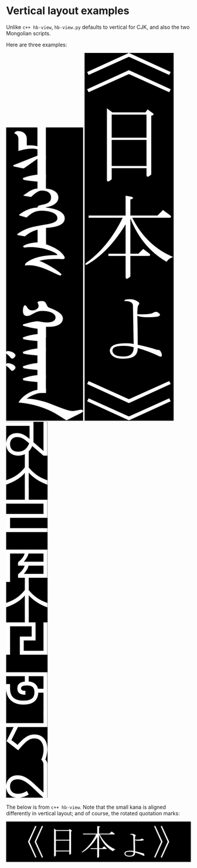 # Vertical layout examples

Unlike `c++ hb-view`, `hb-view.py` defaults to vertical for CJK, and also the two Mongolian scripts.

Here are three examples:

![mongolian](images/mongolian-example1.png) ![japanese](images/japanese-example.png) ![phags pa](images/phagspa-example2.png)

The below is from `c++ hb-view`. Note that the small kana is aligned differently in vertical layout; and of course, the rotated
quotation marks:

![c++ japanese](images/c++japanese.png)
